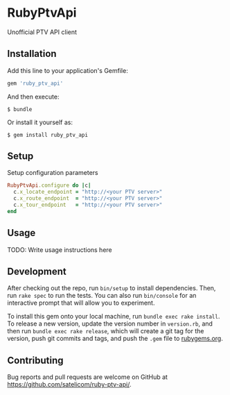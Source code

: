 # RubyPtvApi

Unofficial PTV API client

## Installation

Add this line to your application's Gemfile:

```ruby
gem 'ruby_ptv_api'
```

And then execute:

    $ bundle

Or install it yourself as:

    $ gem install ruby_ptv_api

## Setup

Setup configuration parameters

```ruby
RubyPtvApi.configure do |c|
  c.x_locate_endpoint = "http://<your PTV server>"
  c.x_route_endpoint  = "http://<your PTV server>"
  c.x_tour_endpoint   = "http://<your PTV server>"
end
```

## Usage

TODO: Write usage instructions here

## Development

After checking out the repo, run `bin/setup` to install dependencies. Then, run `rake spec` to run the tests. You can also run `bin/console` for an interactive prompt that will allow you to experiment.

To install this gem onto your local machine, run `bundle exec rake install`. To release a new version, update the version number in `version.rb`, and then run `bundle exec rake release`, which will create a git tag for the version, push git commits and tags, and push the `.gem` file to [rubygems.org](https://rubygems.org).

## Contributing

Bug reports and pull requests are welcome on GitHub at https://github.com/satelicom/ruby-ptv-api/.

